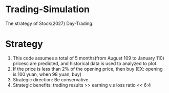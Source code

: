 # Trading-Simulation 
The strategy of Stock(2027) Day-Trading.

# Strategy
1. This code assumes a total of 5 months(from August 109 to January 110) pricesc are predicted, 
    and historical data is used to analyzed to plot.
2. If the price is less than 2% of the opening price, then buy (EX: opening is 100 yuan, when 98 yuan, buy)
3. Strategic direction: Be conservative.
4. Strategic benefits: trading results >> earning v.s loss ratio << 6:4


  
